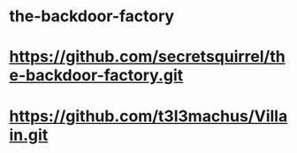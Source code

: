 # the-backdoor-factory

# https://github.com/secretsquirrel/the-backdoor-factory.git
# https://github.com/t3l3machus/Villain.git
